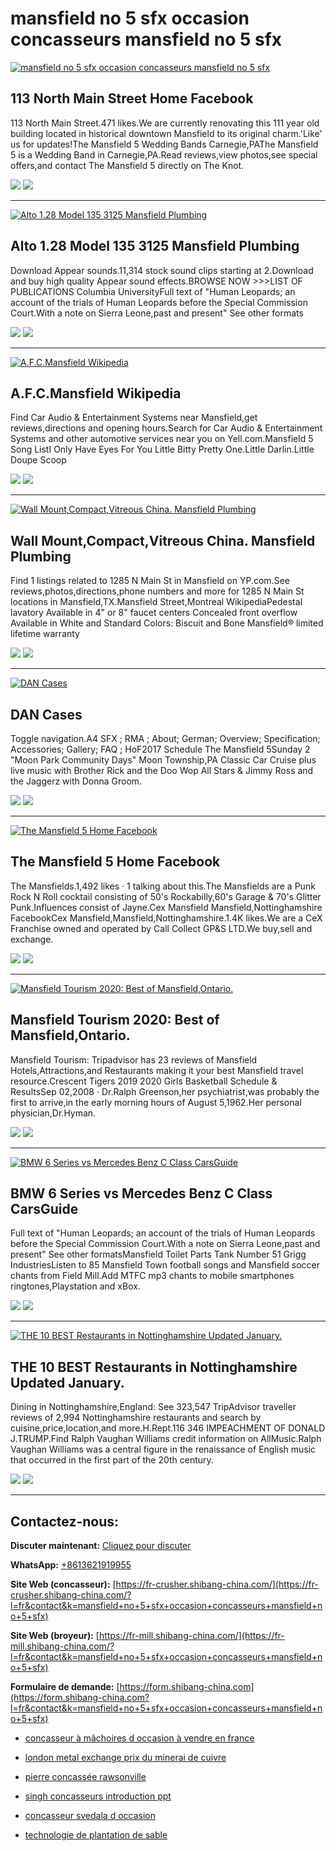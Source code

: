 # mansfield no 5 sfx occasion concasseurs mansfield no 5 sfx

<a href="https://swt.shibang-china.com/?l=fr&img&k=mansfield+no+5+sfx+occasion+concasseurs+mansfield+no+5+sfx" target="_blank">![mansfield no 5 sfx occasion concasseurs mansfield no 5 sfx](http://static.shibang-china.com/all-800x300/819.jpg)</a>

## 113 North Main Street Home Facebook
113 North Main Street.471 likes.We are currently renovating this 111 year old building located in historical downtown Mansfield to its original charm.'Like' us for updates!The Mansfield 5 Wedding Bands Carnegie,PAThe Mansfield 5 is a Wedding Band in Carnegie,PA.Read reviews,view photos,see special offers,and contact The Mansfield 5 directly on The Knot.


<a href="https://whatsapp.shibangsoft.com/WhatsApp.php" target="_blank" title="WhatsApp">![](http://static.shibang-china.com/icon/whatsapp.png)</a> <a href="https://swt.shibang-china.com/?l=fr&icon&k=mansfield+no+5+sfx+occasion+concasseurs+mansfield+no+5+sfx" target="_blank">![](http://static.shibang-china.com/icon/chat-fr.png)</a>

---

<a href="https://swt.shibang-china.com/?l=fr&img&k=mansfield+no+5+sfx+occasion+concasseurs+mansfield+no+5+sfx" target="_blank">![Alto 1.28 Model 135 3125 Mansfield Plumbing](http://static.shibang-china.com/all-800x300/61.jpg)</a>

## Alto 1.28 Model 135 3125 Mansfield Plumbing
Download Appear sounds.11,314 stock sound clips starting at 2.Download and buy high quality Appear sound effects.BROWSE NOW >>>LIST OF PUBLICATIONS Columbia UniversityFull text of "Human Leopards; an account of the trials of Human Leopards before the Special Commission Court.With a note on Sierra Leone,past and present" See other formats


<a href="https://whatsapp.shibangsoft.com/WhatsApp.php" target="_blank" title="WhatsApp">![](http://static.shibang-china.com/icon/whatsapp.png)</a> <a href="https://swt.shibang-china.com/?l=fr&icon&k=mansfield+no+5+sfx+occasion+concasseurs+mansfield+no+5+sfx" target="_blank">![](http://static.shibang-china.com/icon/chat-fr.png)</a>

---

<a href="https://swt.shibang-china.com/?l=fr&img&k=mansfield+no+5+sfx+occasion+concasseurs+mansfield+no+5+sfx" target="_blank">![A.F.C.Mansfield Wikipedia](http://static.shibang-china.com/all-800x300/280.jpg)</a>

## A.F.C.Mansfield Wikipedia
Find Car Audio & Entertainment Systems near Mansfield,get reviews,directions and opening hours.Search for Car Audio & Entertainment Systems and other automotive services near you on Yell.com.Mansfield 5 Song ListI Only Have Eyes For You Little Bitty Pretty One.Little Darlin.Little Doupe Scoop


<a href="https://whatsapp.shibangsoft.com/WhatsApp.php" target="_blank" title="WhatsApp">![](http://static.shibang-china.com/icon/whatsapp.png)</a> <a href="https://swt.shibang-china.com/?l=fr&icon&k=mansfield+no+5+sfx+occasion+concasseurs+mansfield+no+5+sfx" target="_blank">![](http://static.shibang-china.com/icon/chat-fr.png)</a>

---

<a href="https://swt.shibang-china.com/?l=fr&img&k=mansfield+no+5+sfx+occasion+concasseurs+mansfield+no+5+sfx" target="_blank">![Wall Mount,Compact,Vitreous China. Mansfield Plumbing](http://static.shibang-china.com/all-800x300/562.jpg)</a>

## Wall Mount,Compact,Vitreous China. Mansfield Plumbing
Find 1 listings related to 1285 N Main St in Mansfield on YP.com.See reviews,photos,directions,phone numbers and more for 1285 N Main St locations in Mansfield,TX.Mansfield Street,Montreal WikipediaPedestal lavatory Available in 4" or 8" faucet centers Concealed front overflow Available in White and Standard Colors: Biscuit and Bone Mansfield® limited lifetime warranty


<a href="https://whatsapp.shibangsoft.com/WhatsApp.php" target="_blank" title="WhatsApp">![](http://static.shibang-china.com/icon/whatsapp.png)</a> <a href="https://swt.shibang-china.com/?l=fr&icon&k=mansfield+no+5+sfx+occasion+concasseurs+mansfield+no+5+sfx" target="_blank">![](http://static.shibang-china.com/icon/chat-fr.png)</a>

---

<a href="https://swt.shibang-china.com/?l=fr&img&k=mansfield+no+5+sfx+occasion+concasseurs+mansfield+no+5+sfx" target="_blank">![DAN Cases](http://static.shibang-china.com/all-800x300/575.jpg)</a>

## DAN Cases
Toggle navigation.A4 SFX ; RMA ; About; German; Overview; Specification; Accessories; Gallery; FAQ ; HoF2017 Schedule The Mansfield 5Sunday 2 "Moon Park Community Days" Moon Township,PA Classic Car Cruise plus live music with Brother Rick and the Doo Wop All Stars & Jimmy Ross and the Jaggerz with Donna Groom.


<a href="https://whatsapp.shibangsoft.com/WhatsApp.php" target="_blank" title="WhatsApp">![](http://static.shibang-china.com/icon/whatsapp.png)</a> <a href="https://swt.shibang-china.com/?l=fr&icon&k=mansfield+no+5+sfx+occasion+concasseurs+mansfield+no+5+sfx" target="_blank">![](http://static.shibang-china.com/icon/chat-fr.png)</a>

---

<a href="https://swt.shibang-china.com/?l=fr&img&k=mansfield+no+5+sfx+occasion+concasseurs+mansfield+no+5+sfx" target="_blank">![The Mansfield 5 Home Facebook](http://static.shibang-china.com/all-800x300/1530.jpg)</a>

## The Mansfield 5 Home Facebook
The Mansfields.1,492 likes · 1 talking about this.The Mansfields are a Punk Rock N Roll cocktail consisting of 50's Rockabilly,60's Garage & 70's Glitter Punk.Influences consist of Jayne.Cex Mansfield Mansfield,Nottinghamshire FacebookCex Mansfield,Mansfield,Nottinghamshire.1.4K likes.We are a CeX Franchise owned and operated by Call Collect GP&S LTD.We buy,sell and exchange.


<a href="https://whatsapp.shibangsoft.com/WhatsApp.php" target="_blank" title="WhatsApp">![](http://static.shibang-china.com/icon/whatsapp.png)</a> <a href="https://swt.shibang-china.com/?l=fr&icon&k=mansfield+no+5+sfx+occasion+concasseurs+mansfield+no+5+sfx" target="_blank">![](http://static.shibang-china.com/icon/chat-fr.png)</a>

---

<a href="https://swt.shibang-china.com/?l=fr&img&k=mansfield+no+5+sfx+occasion+concasseurs+mansfield+no+5+sfx" target="_blank">![Mansfield Tourism 2020: Best of Mansfield,Ontario.](http://static.shibang-china.com/all-800x300/475.jpg)</a>

## Mansfield Tourism 2020: Best of Mansfield,Ontario.
Mansfield Tourism: Tripadvisor has 23 reviews of Mansfield Hotels,Attractions,and Restaurants making it your best Mansfield travel resource.Crescent Tigers 2019 2020 Girls Basketball Schedule & ResultsSep 02,2008 · Dr.Ralph Greenson,her psychiatrist,was probably the first to arrive,in the early morning hours of August 5,1962.Her personal physician,Dr.Hyman.


<a href="https://whatsapp.shibangsoft.com/WhatsApp.php" target="_blank" title="WhatsApp">![](http://static.shibang-china.com/icon/whatsapp.png)</a> <a href="https://swt.shibang-china.com/?l=fr&icon&k=mansfield+no+5+sfx+occasion+concasseurs+mansfield+no+5+sfx" target="_blank">![](http://static.shibang-china.com/icon/chat-fr.png)</a>

---

<a href="https://swt.shibang-china.com/?l=fr&img&k=mansfield+no+5+sfx+occasion+concasseurs+mansfield+no+5+sfx" target="_blank">![BMW 6 Series vs Mercedes Benz C Class CarsGuide](http://static.shibang-china.com/all-800x300/1164.jpg)</a>

## BMW 6 Series vs Mercedes Benz C Class CarsGuide
Full text of "Human Leopards; an account of the trials of Human Leopards before the Special Commission Court.With a note on Sierra Leone,past and present" See other formatsMansfield Toilet Parts Tank Number 51 Grigg IndustriesListen to 85 Mansfield Town football songs and Mansfield soccer chants from Field Mill.Add MTFC mp3 chants to mobile smartphones ringtones,Playstation and xBox.


<a href="https://whatsapp.shibangsoft.com/WhatsApp.php" target="_blank" title="WhatsApp">![](http://static.shibang-china.com/icon/whatsapp.png)</a> <a href="https://swt.shibang-china.com/?l=fr&icon&k=mansfield+no+5+sfx+occasion+concasseurs+mansfield+no+5+sfx" target="_blank">![](http://static.shibang-china.com/icon/chat-fr.png)</a>

---

<a href="https://swt.shibang-china.com/?l=fr&img&k=mansfield+no+5+sfx+occasion+concasseurs+mansfield+no+5+sfx" target="_blank">![THE 10 BEST Restaurants in Nottinghamshire Updated January.](http://static.shibang-china.com/all-800x300/428.jpg)</a>

## THE 10 BEST Restaurants in Nottinghamshire Updated January.
Dining in Nottinghamshire,England: See 323,547 TripAdvisor traveller reviews of 2,994 Nottinghamshire restaurants and search by cuisine,price,location,and more.H.Rept.116 346 IMPEACHMENT OF DONALD J.TRUMP.Find Ralph Vaughan Williams credit information on AllMusic.Ralph Vaughan Williams was a central figure in the renaissance of English music that occurred in the first part of the 20th century.


<a href="https://whatsapp.shibangsoft.com/WhatsApp.php" target="_blank" title="WhatsApp">![](http://static.shibang-china.com/icon/whatsapp.png)</a> <a href="https://swt.shibang-china.com/?l=fr&icon&k=mansfield+no+5+sfx+occasion+concasseurs+mansfield+no+5+sfx" target="_blank">![](http://static.shibang-china.com/icon/chat-fr.png)</a>

---
## Contactez-nous:

**Discuter maintenant:** [Cliquez pour discuter](https://swt.shibang-china.com?l=fr&contact&k=mansfield+no+5+sfx+occasion+concasseurs+mansfield+no+5+sfx)

**WhatsApp:**  [+8613621919955](https://whatsapp.shibangsoft.com/WhatsApp.php)

**Site Web (concasseur):** [https://fr-crusher.shibang-china.com/](https://fr-crusher.shibang-china.com/?l=fr&contact&k=mansfield+no+5+sfx+occasion+concasseurs+mansfield+no+5+sfx)

**Site Web (broyeur):** [https://fr-mill.shibang-china.com/](https://fr-mill.shibang-china.com/?l=fr&contact&k=mansfield+no+5+sfx+occasion+concasseurs+mansfield+no+5+sfx)

**Formulaire de demande:** [https://form.shibang-china.com](https://form.shibang-china.com?l=fr&contact&k=mansfield+no+5+sfx+occasion+concasseurs+mansfield+no+5+sfx)

* [concasseur à mâchoires d occasion à vendre en france](../13/concasseur%20%C3%A0%20m%C3%A2choires%20d%20occasion%20%C3%A0%20vendre%20en%20france.md)

* [london metal exchange prix du minerai de cuivre](../17/london%20metal%20exchange%20prix%20du%20minerai%20de%20cuivre.md)

* [pierre concassée rawsonville](../14/pierre%20concass%C3%A9e%20rawsonville.md)

* [singh concasseurs introduction ppt](../18/singh%20concasseurs%20introduction%20ppt.md)

* [concasseur svedala d occasion](../14/concasseur%20svedala%20d%20occasion.md)

* [technologie de plantation de sable](../21/technologie%20de%20plantation%20de%20sable.md)